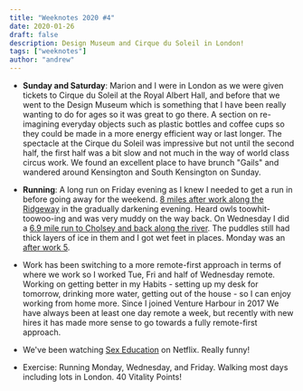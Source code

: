 ```yaml
---
title: "Weeknotes 2020 #4"
date: 2020-01-26
draft: false
description: Design Museum and Cirque du Soleil in London!
tags: ["weeknotes"]
author: "andrew"
---
```


- **Sunday and Saturday**: Marion and I were in London as we were given tickets to Cirque du Soleil at the Royal Albert Hall, and before that we went to the Design Museum which is something that I have been really wanting to do for ages so it was great to go there. A section on re-imagining everyday objects such as plastic bottles and coffee cups so they could be made in a more energy efficient way or last longer. The spectacle at the Cirque du Soleil was impressive but not until the second half, the first half was a bit slow and not much in the way of world class circus work. We found an excellent place to have brunch "Gails" and wandered around Kensington and South Kensington on Sunday.

- **Running**: A long run on Friday evening as I knew I needed to get a run in before going away for the weekend. [8 miles after work along the Ridgeway](https://www.strava.com/activities/3039522042) in the gradually darkening evening. Heard owls toowhit-toowoo-ing and was very muddy on the way back. On Wednesday I did a [6.9 mile run to Cholsey and back along the river](https://www.strava.com/activities/3033994973). The puddles still had thick layers of ice in them and I got wet feet in places. Monday was an [after work 5](https://www.strava.com/activities/3028253588).

- Work has been switching to a more remote-first approach in terms of where we work so I worked Tue, Fri and half of Wednesday remote. Working on getting better in my Habits - setting up my desk for tomorrow, drinking more water, getting out of the house - so I can enjoy working from home more. Since I joined Venture Harbour in 2017 We have always been at least one day remote a week, but recently with new hires it has made more sense to go towards a fully remote-first approach.

- We've been watching [Sex Education](https://www.netflix.com/title/80197526) on Netflix. Really funny!

- Exercise: Running Monday, Wednesday, and Friday. Walking most days including lots in London. 40 Vitality Points!

